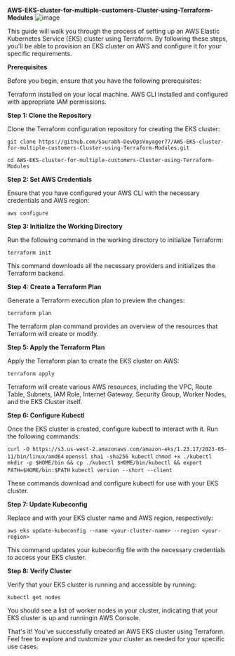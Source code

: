 **AWS-EKS-cluster-for-multiple-customers-Cluster-using-Terraform-Modules**
![image](https://github.com/Saurabh-DevOpsVoyager77/AWS-EKS-cluster-for-multiple-customers-Cluster-using-Terraform-Modules/assets/147520862/7b0d8a8c-1c60-4027-bce6-6dbf3c9e8e8e)

This guide will walk you through the process of setting up an AWS Elastic Kubernetes Service (EKS) cluster using Terraform. By following these steps, you'll be able to provision an EKS cluster on AWS and configure it for your specific requirements.

**Prerequisites**

Before you begin, ensure that you have the following prerequisites:

  Terraform installed on your local machine.
  AWS CLI installed and configured with appropriate IAM permissions.

**Step 1: Clone the Repository**

Clone the Terraform configuration repository for creating the EKS cluster:

``git clone https://github.com/Saurabh-DevOpsVoyager77/AWS-EKS-cluster-for-multiple-customers-Cluster-using-Terraform-Modules.git``

``cd AWS-EKS-cluster-for-multiple-customers-Cluster-using-Terraform-Modules``

**Step 2: Set AWS Credentials**

Ensure that you have configured your AWS CLI with the necessary credentials and AWS region:

``aws configure``

**Step 3: Initialize the Working Directory**

Run the following command in the working directory to initialize Terraform:

``terraform init``

This command downloads all the necessary providers and initializes the Terraform backend.

**Step 4: Create a Terraform Plan**

Generate a Terraform execution plan to preview the changes:

``terraform plan``

The terraform plan command provides an overview of the resources that Terraform will create or modify.

**Step 5: Apply the Terraform Plan**

Apply the Terraform plan to create the EKS cluster on AWS:

``terraform apply``

Terraform will create various AWS resources, including the VPC, Route Table, Subnets, IAM Role, Internet Gateway, Security Group, Worker Nodes, and the EKS Cluster itself.

**Step 6: Configure Kubectl**

Once the EKS cluster is created, configure kubectl to interact with it. Run the following commands:

``curl -O https://s3.us-west-2.amazonaws.com/amazon-eks/1.23.17/2023-05-11/bin/linux/amd64``
``openssl sha1 -sha256 kubectl``
``chmod +x ./kubectl``
``mkdir -p $HOME/bin && cp ./kubectl $HOME/bin/kubectl && export PATH=$HOME/bin:$PATH``
``kubectl version --short --client``

These commands download and configure kubectl for use with your EKS cluster.

**Step 7: Update Kubeconfig**

Replace <your-cluster-name> and <your-region> with your EKS cluster name and AWS region, respectively:

``aws eks update-kubeconfig --name <your-cluster-name> --region <your-region>``

This command updates your kubeconfig file with the necessary credentials to access your EKS cluster.

**Step 8: Verify Cluster**

Verify that your EKS cluster is running and accessible by running:

``kubectl get nodes``

You should see a list of worker nodes in your cluster, indicating that your EKS cluster is up and runningin AWS Console.

That's it! You've successfully created an AWS EKS cluster using Terraform. Feel free to explore and customize your cluster as needed for your specific use cases.

















